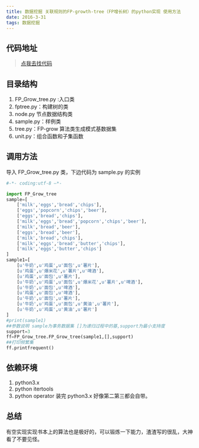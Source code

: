 ```yaml
---
title: 数据挖掘 关联规则的FP-growth-tree（FP增长树）的python实现 使用方法
date: 2016-3-31
tags: 数据挖掘
---
```


## 代码地址

> [点我去找代码](http://git.oschina.net/Dodd/FP-grow-tree)

<!--more-->

## 目录结构

1.  FP_Grow_tree.py :入口类
2.  fptree.py：构建树的类
3.  node.py 节点数据结构类
4.  sample.py：样例类
5.  tree.py：FP-grow 算法类生成模式基数据集
6.  unit.py：组合函数和子集函数

## 调用方法

导入 FP_Grow_tree.py 类，下边代码为 sample.py 的实例

```python
#-*- coding:utf-8 –*-

import FP_Grow_tree
sample=[
	['milk','eggs','bread','chips'],
	['eggs','popcorn','chips','beer'],
	['eggs','bread','chips'],
	['milk','eggs','bread','popcorn','chips','beer'],
	['milk','bread','beer'],
	['eggs','bread','beer'],
	['milk','bread','chips'],
	['milk','eggs','bread','butter','chips'],
	['milk','eggs','butter','chips']
]
sample1=[
	[u'牛奶',u'鸡蛋',u'面包',u'薯片'],
	[u'鸡蛋',u'爆米花',u'薯片',u'啤酒'],
	[u'鸡蛋',u'面包',u'薯片'],
	[u'牛奶',u'鸡蛋',u'面包',u'爆米花',u'薯片',u'啤酒'],
	[u'牛奶',u'面包',u'啤酒'],
	[u'鸡蛋',u'面包',u'啤酒'],
	[u'牛奶',u'面包',u'薯片'],
	[u'牛奶',u'鸡蛋',u'面包',u'黄油',u'薯片'],
	[u'牛奶',u'鸡蛋',u'黄油',u'薯片']
]
#print(sample1)
##参数说明 sample为事务数据集 []为递归过程中的基,support为最小支持度
support=3
ff=FP_Grow_tree.FP_Grow_tree(sample1,[],support)
##打印频繁集
ff.printfrequent()
```

## 依赖环境

1.  python3.x
2.  python itertools
3.  python operator
    装完 python3.x 好像第二第三都会自带。

## 总结

有空实现实现书本上的算法也是极好的，可以锻炼一下能力，渣渣写的很乱，大神看了不要见怪。
